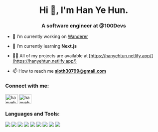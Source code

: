 <h1 align="center">Hi 👋, I'm Han Ye Hun.</h1>
<h3 align="center">A software engineer at @100Devs</h3>

- 🔭 I’m currently working on [Wanderer](https://wanderer.onrender.com/)

- 🌱 I’m currently learning **Next.js**

- 👨‍💻 All of my projects are available at [https://hanyehtun.netlify.app/](https://hanyehtun.netlify.app/)

- 📫 How to reach me **sloth30799@gmail.com**

<h3 align="left">Connect with me:</h3>
<p align="left">
<a href="https://twitter.com/hanyehtun" target="blank"><img align="center" src="https://raw.githubusercontent.com/rahuldkjain/github-profile-readme-generator/master/src/images/icons/Social/twitter.svg" alt="hanyehtun" height="30" width="40" /></a>
<a href="https://linkedin.com/in/hanyehtun30799" target="blank"><img align="center" src="https://raw.githubusercontent.com/rahuldkjain/github-profile-readme-generator/master/src/images/icons/Social/linked-in-alt.svg" alt="hanyehtun30799" height="30" width="40" /></a>
</p>

<h3 align="left">Languages and Tools:</h3>
<p align="left">
<img src="https://img.shields.io/badge/TypeScript-007ACC?style=for-the-badge&logo=typescript&logoColor=white" />
<img src="https://img.shields.io/badge/React-20232A?style=for-the-badge&logo=react&logoColor=61DAFB" />
<img src="https://img.shields.io/badge/Next.js-black.svg?style=for-the-badge&logo=next.js&logoColor=white" />
<img src="https://img.shields.io/badge/Node.js-43853D?style=for-the-badge&logo=node.js&logoColor=white" />
<img src="https://img.shields.io/badge/Express.js-404D59?style=for-the-badge" />
<img src="https://img.shields.io/badge/MySQL-00000F?style=for-the-badge&logo=mysql&logoColor=white" />
<img src="https://img.shields.io/badge/MongoDB-4EA94B?style=for-the-badge&logo=mongodb&logoColor=white" />
<img src="https://img.shields.io/badge/Tailwind_CSS-38B2AC?style=for-the-badge&logo=tailwind-css&logoColor=white" />
<img src="https://img.shields.io/badge/Material--UI-0081CB?style=for-the-badge&logo=material-ui&logoColor=white" />
  </p>
